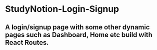 # StudyNotion-Login-Signup
## A login/signup page with some other dynamic pages such as Dashboard, Home etc build with React Routes.
